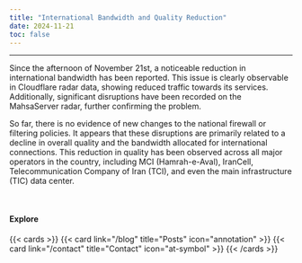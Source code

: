 ```yaml
---
title: "International Bandwidth and Quality Reduction"
date: 2024-11-21
toc: false
---
```

---

Since the afternoon of November 21st, a noticeable reduction in international bandwidth has been reported. This issue is clearly observable in Cloudflare radar data, showing reduced traffic towards its services. Additionally, significant disruptions have been recorded on the MahsaServer radar, further confirming the problem.

So far, there is no evidence of new changes to the national firewall or filtering policies. It appears that these disruptions are primarily related to a decline in overall quality and the bandwidth allocated for international connections. This reduction in quality has been observed across all major operators in the country, including MCI (Hamrah-e-Aval), IranCell, Telecommunication Company of Iran (TCI), and even the main infrastructure (TIC) data center.

<br>

#### Explore

{{< cards >}}
  {{< card link="/blog" title="Posts" icon="annotation" >}}
  {{< card link="/contact" title="Contact" icon="at-symbol" >}}
{{< /cards >}}
